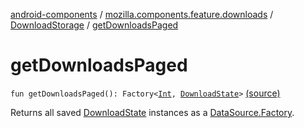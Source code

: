 [android-components](../../index.md) / [mozilla.components.feature.downloads](../index.md) / [DownloadStorage](index.md) / [getDownloadsPaged](./get-downloads-paged.md)

# getDownloadsPaged

`fun getDownloadsPaged(): Factory<`[`Int`](https://kotlinlang.org/api/latest/jvm/stdlib/kotlin/-int/index.html)`, `[`DownloadState`](../../mozilla.components.browser.state.state.content/-download-state/index.md)`>` [(source)](https://github.com/mozilla-mobile/android-components/blob/master/components/feature/downloads/src/main/java/mozilla/components/feature/downloads/DownloadStorage.kt#L45)

Returns all saved [DownloadState](../../mozilla.components.browser.state.state.content/-download-state/index.md) instances as a [DataSource.Factory](#).

